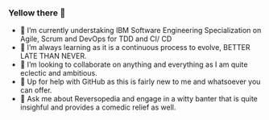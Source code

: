 ### Yellow there 👋
- 🔭 I’m currently understaking IBM Software Engineering Specialization on Agile, Scrum and DevOps for TDD and CI/ CD
- 🌱 I’m always learning as it is a continuous process to evolve, BETTER LATE THAN NEVER.
- 👯 I’m looking to collaborate on anything and everything as I am quite eclectic and ambitious.
- 🤔 Up for help with GitHub as this is fairly new to me and whatsoever you can offer.
- 💬 Ask me about Reversopedia and engage in a witty banter that is quite insighful and provides a comedic relief as well.

<!--
**AJ-DarKnight/AJ-DarKnight** is a ✨ _special_ ✨ repository because its `README.md` (this file) appears on your GitHub profile.

Here are some ideas to get you started:

### - 🔭 I’m currently understaking IBM Software Engineering Specialization on Agile, Scrum and DevOps for TDD and CI/ CD
### - 🌱 I’m always learning as it is a continuous process to evolve, BETTER LATE THAN NEVER.
### - 👯 I’m looking to collaborate on anything and everything as I am quite eclectic and ambitious.
### - 🤔 Up for help with GitHub as this is fairly new to me and whatsoever you can offer.
### - 💬 Ask me about Reversopedia and engage in a witty banter that is quite insighful and provides a comedic relief as well.
- 📫 How to reach me: ...
- 😄 Pronouns: ...
- ⚡ Fun fact: ...
-->
